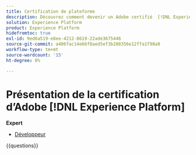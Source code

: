 ```yaml
---
title: Certification de plateforme
description: Découvrez comment devenir un Adobe certifié  [!DNL Experience Platform] Expert.
solution: Experience Platform
product: Experience Platform
hidefromtoc: true
exl-id: 9ed6a519-e8ee-4212-8619-22ade3675446
source-git-commit: a406fac14e66f8aed5ef3b288356e12ffa1f98a0
workflow-type: tm+mt
source-wordcount: '15'
ht-degree: 0%

---
```


# Présentation de la certification d’Adobe [!DNL Experience Platform]

**Expert**

* [Développeur](/help/certifications/aep/aep-e-foundations.md) <!--AD0-E601-->

{{questions}}

